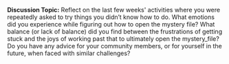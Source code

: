 **Discussion Topic:** Reflect on the last few weeks' activities where you were repeatedly asked to try things you didn’t know how to do. What emotions did you experience while figuring out how to open the mystery file? What balance (or lack of balance) did you find between the frustrations of getting stuck and the joys of working past that to ultimately open the mystery_file?  Do you have any advice for your community members, or for yourself in the future, when faced with similar challenges?
